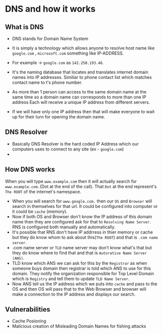 # DNS and how it works

## What is DNS

- DNS stands for Domain Name System

- It is simply a technology which allows anyone to resolve host name like `google.com` , `microsoft.com` something like IP-ADDRESS. 

- For example -> `google.com` as `142.250.193.46`.

- It's the naming database that locates and translates internet domain names into IP addresses. Similiar to phone contact list which matches contact name to t's phone number.

- As more than 1 person can access to the same domain name at the same time so a domain name can corresponds to more than one IP address Each will receive a unique IP address from different servers.

- If we will have only one IP address then that will make everyone to wait up for their turn for opening the domain name.

## DNS Resolver

- Basically DNS Resolver is the hard coded IP Address which our computers uses to connect to any site (ex - `google.com`)
- 

## How DNS works

When you will type `www.example.com` then it will actually search for `www.example.com.`(Dot at the end of the call). That `Dot` at the end represent's `The ROOT` of the internet's namespace.

- When you will search for `www.google.com.` then our `OS` and `Browser` will search in themselves for that url. It could be configured into computer or it could be `cache` (memory).
- Now if both OS and Browser don't know the IP address of this domain name then they are configured ask for that to `Resolving Name Server`. RNS is configured both manually and automatically.
- It's possible that RNS don't have IP addrress in thier memory or cache but they do know whom to ask about this(`The ROOT`) and that is `.com name server`.
- .com name server or `TLD` name server may don't know what's that but they do know where to find that and that is `Autorative Name Server (ANS)`.
- TLD know which ANS we can ask for this by the `Registrar` as when someone buys domain then registrar is told which ANS to use for this domain. They notify the organization responsible for Top Level Domain which is `Registry`  and tell them to update `TLD Name Server`.
- Now ANS tell us the IP address which we puts into `cache` and pass to the OS and then OS will pass that to the Web Browser and browser will make a connection to the  IP address and displays our search.
## Vulnerabilities

- Cache Posioning
- Malicious creation of Misleading Domain Names for fishing attacks

